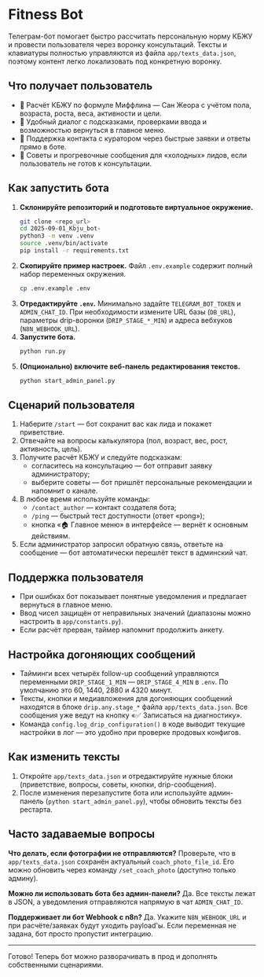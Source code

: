 # Fitness Bot

Телеграм-бот помогает быстро рассчитать персональную норму КБЖУ и провести пользователя через воронку консультаций. Тексты и клавиатуры полностью управляются из файла `app/texts_data.json`, поэтому контент легко локализовать под конкретную воронку.

## Что получает пользователь

- 🚀 Расчёт КБЖУ по формуле Миффлина — Сан Жеора с учётом пола, возраста, роста, веса, активности и цели.
- 📲 Удобный диалог с подсказками, проверками ввода и возможностью вернуться в главное меню.
- 💬 Поддержка контакта с куратором через быстрые заявки и ответы прямо в боте.
- 🧭 Советы и прогревочные сообщения для «холодных» лидов, если пользователь не готов к консультации.

## Как запустить бота

1. **Склонируйте репозиторий и подготовьте виртуальное окружение.**
   ```bash
   git clone <repo_url>
   cd 2025-09-01_Kbju_bot-
   python3 -m venv .venv
   source .venv/bin/activate
   pip install -r requirements.txt
   ```
2. **Скопируйте пример настроек.** Файл `.env.example` содержит полный набор переменных окружения.
   ```bash
   cp .env.example .env
   ```
3. **Отредактируйте `.env`.** Минимально задайте `TELEGRAM_BOT_TOKEN` и `ADMIN_CHAT_ID`. При необходимости измените URL базы (`DB_URL`), параметры drip-воронки (`DRIP_STAGE_*_MIN`) и адреса вебхуков (`N8N_WEBHOOK_URL`).
4. **Запустите бота.**
   ```bash
   python run.py
   ```
5. **(Опционально) включите веб-панель редактирования текстов.**
   ```bash
   python start_admin_panel.py
   ```

## Сценарий пользователя

1. Наберите `/start` — бот сохранит вас как лида и покажет приветствие.
2. Отвечайте на вопросы калькулятора (пол, возраст, вес, рост, активность, цель).
3. Получите расчёт КБЖУ и следуйте подсказкам:
   - согласитесь на консультацию — бот отправит заявку администратору;
   - выберите советы — бот пришлёт персональные рекомендации и напомнит о канале.
4. В любое время используйте команды:
   - `/contact_author` — контакт создателя бота;
   - `/ping` — быстрый тест доступности (ответ «pong»);
   - кнопка «🏠 Главное меню» в интерфейсе — вернёт к основным действиям.
5. Если администратор запросил обратную связь, ответьте на сообщение — бот автоматически перешлёт текст в админский чат.

## Поддержка пользователя

- При ошибках бот показывает понятные уведомления и предлагает вернуться в главное меню.
- Ввод чисел защищён от неправильных значений (диапазоны можно настроить в `app/constants.py`).
- Если расчёт прерван, таймер напомнит продолжить анкету.

## Настройка догоняющих сообщений

- Тайминги всех четырёх follow-up сообщений управляются переменными `DRIP_STAGE_1_MIN` — `DRIP_STAGE_4_MIN` в `.env`. По умолчанию это 60, 1440, 2880 и 4320 минут.
- Тексты, кнопки и медиавложения для догоняющих сообщений находятся в блоке `drip.any.stage_*` файла `app/texts_data.json`. Все сообщения уже ведут на кнопку «✅ Записаться на диагностику».
- Команда `config.log_drip_configuration()` в коде выводит текущие настройки в лог — это удобно при проверке продовых конфигов.

## Как изменить тексты

1. Откройте `app/texts_data.json` и отредактируйте нужные блоки (приветствие, вопросы, советы, кнопки, drip-сообщения).
2. После изменения перезапустите бота или используйте админ-панель (`python start_admin_panel.py`), чтобы обновить тексты без рестарта.

## Часто задаваемые вопросы

**Что делать, если фотографии не отправляются?**
Проверьте, что в `app/texts_data.json` сохранён актуальный `coach_photo_file_id`. Его можно обновить через команду `/set_coach_photo` (доступно только админу).

**Можно ли использовать бота без админ-панели?**
Да. Все тексты лежат в JSON, а уведомления отправляются напрямую в чат `ADMIN_CHAT_ID`.

**Поддерживает ли бот Webhook с n8n?**
Да. Укажите `N8N_WEBHOOK_URL` и при расчёте/заявках будут уходить payload'ы. Если переменная не задана, бот просто пропустит интеграцию.

---
Готово! Теперь бот можно разворачивать в прод и дополнять собственными сценариями.
